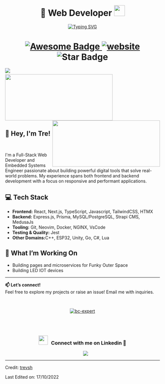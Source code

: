 <h1 align="center"> 👋 Web Developer <img src="https://media.giphy.com/media/hvRJCLFzcasrR4ia7z/giphy.gif" width="35"></h1>
<p align="center">
<a href="https://git.io/typing-svg"><img src="https://readme-typing-svg.herokuapp.com?font=Bangers&size=60&pause=1000&color=5900D2&center=true&vCenter=true&width=435&lines=Welcome!" alt="Typing SVG" /></p>

<p align='center'>
 <h1 align="center">
  <img src="https://cdn.rawgit.com/sindresorhus/awesome/d7305f38d29fed78fa85652e3a63e154dd8e8829/media/badge.svg" alt="Awesome Badge"/>
  <a href="/"><img src="https://img.shields.io/static/v1?label=&labelColor=505050&message=findwrk&color=%230076D6&style=flat&logo=google-chrome&logoColor=%230076D6" alt="website"/></a>
  <img src="https://img.shields.io/static/v1?label=%F0%9F%8C%9F&message=If%20Useful&style=style=flat&color=BC4E99" alt="Star Badge"/>
</h1>

<img align="left" src="https://visitor-badge.laobi.icu/badge?page_id=trevsh" />

<h1 align="center"></h1>
<img align="left" height="150px" width="350px" src="https://github-readme-stats.vercel.app/api?username=trevsh&count_private=true&show_icons=true&theme=tokyonight" />
<img align="right" height="150px" width="350px" src="https://github-readme-stats.vercel.app/api/top-langs/?username=trevsh&layout=compact&theme=aura&langs_count=9" />
<img height="150" />
<br/>
<h2>👋 Hey, I'm Tre!</h2>
<br/>

<p>
I'm a Full-Stack Web Developer and Embedded Systems Engineer passionate about building powerful digital tools that solve real-world problems. My experience spans both frontend and backend development with a focus on responsive and performant applications.
</p>

<h2>💻 Tech Stack</h2>
<ul>
  <li><strong>Frontend:</strong> React, Next.js, TypeScript, Javascript, TailwindCSS, HTMX</li>
  <li><strong>Backend:</strong> Express.js, Prisma, MySQL/PostgreSQL, Strapi CMS, MedusaJs</li>
  <li><strong>Tooling:</strong> Git, Neovim, Docker, NGINX, VsCode </li>
  <li><strong>Testing & Quality:</strong> Jest </li>
  <li><strong>Other Domains:</strong>C++, ESP32, Unity, Go, C#, Lua</li>
</ul>

<h2>🚀 What I’m Working On</h2>
<ul>
  <li>Building pages and microservices for Funky Outer Space</li>
  <li>Building LED IOT devices</li>
</ul>
<hr />

<p><strong>📫 Let’s connect!</strong><br>
Feel free to explore my projects or raise an issue! Email me with inquiries.</p>

<br/>
<p align="center"> <a href="https://github.com/ryo-ma/github-profile-trophy"><img src="https://github-profile-trophy.vercel.app/?username=trevsh&theme=dracula&row=1" alt="bc-expert"/></a> </p>
<br/>
<br/>
<h3 align="center" > <img src="https://media.giphy.com/media/iY8CRBdQXODJSCERIr/giphy.gif" width="30" height="30" style="margin-right: 10px;">Connect with me on Linkedin 🤝 </h3>

<p align="center">

 <div align="center"  class="icons-social" style="margin-left: 10px;">
        <a style="margin-left: 10px;"  target="_blank" href="https://www.linkedin.com/in/trevonshelby/">
			<img src="https://img.icons8.com/doodle/40/000000/linkedin--v2.png" >
	</a>
      </div>

</p>

------

Credit: [trevsh](https://github.com/trevsh)

Last Edited on: 17/10/2022
